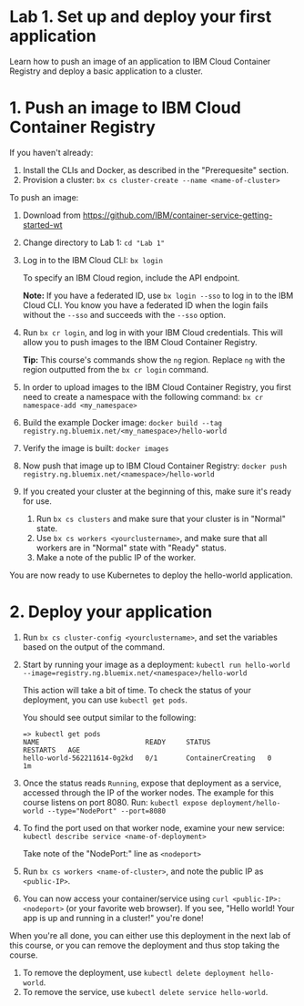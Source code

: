 # Lab 1. Set up and deploy your first application

Learn how to push an image of an application to IBM Cloud Container Registry and deploy a basic application to a cluster.


# 1. Push an image to IBM Cloud Container Registry

If you haven't already:
1. Install the CLIs and Docker, as described in the "Prerequesite" section.  
2. Provision a cluster: 
   ```bx cs cluster-create --name <name-of-cluster>```

To push an image:

1. Download from https://github.com/IBM/container-service-getting-started-wt

2. Change directory to Lab 1: 
   ```cd "Lab 1"```

3. Log in to the IBM Cloud CLI: 
   ```bx login```
   
   To specify an IBM Cloud region, include the API endpoint.

   **Note:** If you have a federated ID, use `bx login --sso` to log in to the IBM Cloud CLI. You know you have a federated ID when the login fails without the `--sso` and succeeds with the `--sso` option.

4. Run `bx cr login`, and log in with your IBM Cloud credentials. This will allow you to push images to the IBM Cloud Container Registry.

   **Tip:** This course's commands show the `ng` region. Replace `ng` with the region outputted from the `bx cr login` command.

5. In order to upload images to the IBM Cloud Container Registry, you first need to create a namespace with the following command: 
   ```bx cr namespace-add <my_namespace>```

6. Build the example Docker image: 
   ```docker build --tag registry.ng.bluemix.net/<my_namespace>/hello-world```

7. Verify the image is built: 
   ```docker images```

8. Now push that image up to IBM Cloud Container Registry: 
   ```docker push registry.ng.bluemix.net/<namespace>/hello-world```

9. If you created your cluster at the beginning of this, make sure it's ready for use. 
   1. Run `bx cs clusters` and make sure that your cluster is in "Normal" state.  
   2. Use `bx cs workers <yourclustername>`, and make sure that all workers are in "Normal" state with "Ready" status.  
   3. Make a note of the public IP of the worker.

You are now ready to use Kubernetes to deploy the hello-world application.

# 2. Deploy your application

1. Run `bx cs cluster-config <yourclustername>`, and set the variables based on the output of the command.

2. Start by running your image as a deployment: 
   ```kubectl run hello-world --image=registry.ng.bluemix.net/<namespace>/hello-world```

   This action will take a bit of time. To check the status of your deployment, you can use `kubectl get pods`.

   You should see output similar to the following:
   ```
   => kubectl get pods
   NAME                          READY     STATUS              RESTARTS   AGE
   hello-world-562211614-0g2kd   0/1       ContainerCreating   0          1m
   ```
3. Once the status reads `Running`, expose that deployment as a service, accessed through the IP of the worker nodes.  The example for this course listens on port 8080.  Run:
   ```kubectl expose deployment/hello-world --type="NodePort" --port=8080```

4. To find the port used on that worker node, examine your new service: 
   ```kubectl describe service <name-of-deployment>```

   Take note of the "NodePort:" line as `<nodeport>`

5. Run `bx cs workers <name-of-cluster>`, and note the public IP as `<public-IP>`.

6. You can now access your container/service using `curl <public-IP>:<nodeport>` (or your favorite web browser). If you see, "Hello world! Your app is up and running in a cluster!" you're done!

When you're all done, you can either use this deployment in the next lab of this course, or you can remove the deployment and thus stop taking the course.  

1. To remove the deployment, use `kubectl delete deployment hello-world`. 
2. To remove the service, use `kubectl delete service hello-world`.
